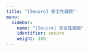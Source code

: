 ```yaml
---
title: "[Secure] 安全性議題"
menu:
  sidebar:
    name: "[Secure] 安全性議題"
    identifier: secure
    weight: 300
---
```

